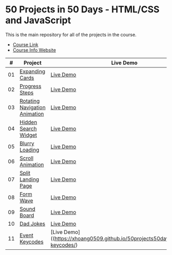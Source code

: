 # 50 Projects in 50 Days - HTML/CSS and JavaScript

This is the main repository for all of the projects in the course.

-   [Course Link](https://www.udemy.com/course/50-projects-50-days)
-   [Course Info Website](https://50projects50days.com)

|  #  | Project                                                                                                                     | Live Demo                                                                         |
| :-: | --------------------------------------------------------------------------------------------------------------------------- | --------------------------------------------------------------------------------- |
| 01  | [Expanding Cards](https://github.com/xhoang0509/50projects50days/tree/master/01.expanding-cards)                             | [Live Demo](https://xhoang0509.github.io/50projects50days/01.expanding-cards/)               |
| 02  | [Progress Steps](https://github.com/xhoang0509/50projects50days/tree/master/02.progress-steps)                               | [Live Demo](https://xhoang0509.github.io/50projects50days/02.progress-steps/)                |
| 03  | [Rotating Navigation Animation](https://github.com/xhoang0509/50projects50days/tree/master/03.rotating-nav-animation)                       | [Live Demo](https://xhoang0509.github.io/50projects50days/03.rotating-nav-animation/index.html) |
| 04  | [Hidden Search Widget](https://github.com/xhoang0509/50projects50days/tree/master/04.hidden-search)                          | [Live Demo](https://xhoang0509.github.io/50projects50days/04.hidden-search/)          |
| 05  | [Blurry Loading](https://github.com/xhoang0509/50projects50days/tree/master/05.blurry-loading)                               | [Live Demo](https://xhoang0509.github.io/50projects50days/05.blurry-loading/)                |
| 06  | [Scroll Animation](https://github.com/xhoang0509/50projects50days/tree/master/06.scroll-animation)                           | [Live Demo](https://xhoang0509.github.io/50projects50days/06.scroll-animation/index.html)              |
| 07  | [Split Landing Page](https://github.com/xhoang0509/50projects50days/tree/master/07.split-landing-page)                       | [Live Demo](https://xhoang0509.github.io/50projects50days/07.split-landing-page/)            |
| 08  | [Form Wave](https://github.com/xhoang0509/50projects50days/tree/master/08.form-input-wave)                                         | [Live Demo](https://xhoang0509.github.io/50projects50days/08.form-wave/)                     |
| 09  | [Sound Board](https://github.com/xhoang0509/50projects50days/tree/master/09.sound-board)                                     | [Live Demo](https://xhoang0509.github.io/50projects50days/09.sound-board/)                   |
| 10  | [Dad Jokes](https://github.com/xhoang0509/50projects50days/tree/master/10.dad-jokes)                                         | [Live Demo](https://xhoang0509.github.io/50projects50days/10.dad-jokes/)                     |
| 11  | [Event Keycodes](https://github.com/xhoang0509/50projects50days/tree/master/11.event-keycodes)                               | [Live Demo]((https://xhoang0509.github.io/50projects50days/11.event-keycodes/)                |